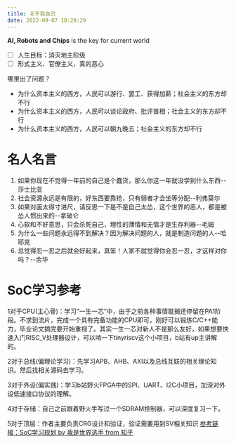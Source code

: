 ```yaml
---
title: 关于我自己
date: 2022-09-07 10:28:29
---
```


**AI, Robots and Chips** is the key for current world

- [ ] 人生目标：消灭地主阶级
- [ ] 形式主义、官僚主义，真的恶心

哪里出了问题？
- 为什么资本主义的西方，人民可以游行、罢工、获得加薪；社会主义的东方却不行
- 为什么资本主义的西方，人民可以谈论政府、批评首相；社会主义的东方却不行
- 为什么资本主义的西方，人民可以朝九晚五；社会主义的东方却不行

# 名人名言
1. 如果你现在不觉得一年前的自己是个蠢货，那么你这一年就没学到什么东西--莎士比亚
2. 社会资源永远是有限的，好东西要靠抢，只有弱者才会坐等分配--利弗莫尔
3. 如果对面太得寸进尺，请反思一下是不是自己太怂，这个世界的恶人，都是被怂人惯出来的--拿破仑
4. 心软和不好意思，只会杀死自己，理性的薄情和无情才是生存利器--毛姆
5. 为什么一些问题永远得不到解决？因为解决问题的人，就是制造问题的人--哈耶克
6. 总觉得忍一忍之后就会好起来，真笨！人家不就觉得你会忍一忍，才这样对你吗？--余华


# SoC学习参考
1对于CPU(主心骨)：学习“一生一芯”中，由于之前各种事情耽搁还停留在PA1阶段。不求到流片，完成一个具有完备功能的CPU即可，刚好可以锻炼C/C++能力，毕业论文搞完要开始重视了。其实一生一芯对新人不是那么友好，如果想要快速入门RISC_V处理器设计，可以啃一下tinyriscv这个小项目，b站有up主讲解的。

2对于总线(偏理论学习)：先学习APB、AHB、AXI以及总线互联的相关理论知识。然后找相关源码去学习。

3对于外设(偏实践)：学习b站野火FPGA中的SPI、UART、I2C小项目，加深对外设低速接口协议的理解。

4对于存储：自己之前跟着野火手写过一个SDRAM控制器，可以深度复习一下。

5对于顶层：作者主要负责CRG设计和验证，验证需要用到SV相关知识
[参考链接：SoC学习规划 by 我是世界选手 from 知乎](https://zhuanlan.zhihu.com/p/626260740)
